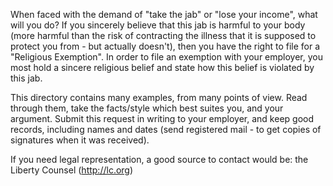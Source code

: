 When faced with the demand of "take the jab" or "lose your income", what will you do?  If you sincerely believe that this jab is harmful to your body (more harmful than the risk of contracting the illness that it is supposed to protect you from - but actually doesn't), then you have the right to file for a "Religious Exemption".  In order to file an exemption with your employer, you most hold a sincere religious belief and state how this belief is violated by this jab.

This directory contains many examples, from many points of view.  Read through them, take the facts/style which best suites you, and your argument.  Submit this request in writing to your employer, and keep good records, including names and dates (send registered mail - to get copies of signatures when it was received).

If you need legal representation, a good source to contact would be:
the Liberty Counsel (http://lc.org)
